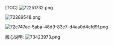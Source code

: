 [TOC]
![72251732.png](166讲_files/72251732.png)


![72289548.png](166讲_files/72289548.png)


![72c747ac-5aba-48d9-83e7-d4aa0d4cfd9f.png](166讲_files/72c747ac-5aba-48d9-83e7-d4aa0d4cfd9f.png)

版心说明:
![73423973.png](166讲_files/73423973.png)